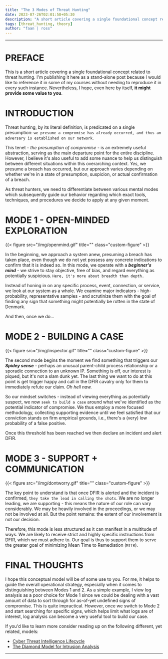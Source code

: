 ```yaml
---
title: "The 3 Modes of Threat Hunting"
date: 2023-07-26T02:01:58+05:30
description: "A short article covering a single foundational concept related to Threat Hunting."
tags: [threat_hunting, theory]
author: "faan | ross"
---
```


*** 

# PREFACE

This is a short article covering a single foundational concept related to threat hunting. I'm publishing it here as a stand-alone post because I would like to reference it in some of my courses without needing to reproduce it in every such instance. Nevertheless, I hope, even here by itself, **it might provide some value to you**.

# INTRODUCTION

Threat hunting, by its literal definition, is predicated on a single presumption: `we presume a compromise has already occurred, and thus an adversary is established on our network`.

This tenet - *the presumption of compromise* - is an extremely useful abstraction, serving as the main departure point for the entire discipline. However, I believe it's also useful to add some nuance to help us distinguish between different situations within this overarching context. *Yes*, we presume a breach has occurred, but our approach varies depending on whether we're in a state of presumption, suspicion, or actual confirmation of a breach.

As threat hunters, we need to differentiate between various mental modes which subsequently guide our behavior regarding which exact tools, techniques, and procedures we decide to apply at any given moment.

# MODE 1 - OPEN-MINDED EXPLORATION

{{< figure src="/img/openmind.gif" title="" class="custom-figure" >}}

In the beginning, we approach a system anew, presuming a breach has taken place, even though we do not yet possess any concrete indications to confirm that it is indeed so. In this mode, we operate with a ***beginner's mind*** - we strive to stay objective, free of bias, and regard everything as potentially suspicious. `Here, it's more about breadth than depth.`

Instead of honing in on any specific process, event, connection, or service, we look at our system as a whole. We examine major indicators - high-probability, representative samples - and scrutinize them with the goal of finding any sign that something might potentially be rotten in the state of Denmark. 

And then, once we do...

# MODE 2 - BUILDING A CASE

{{< figure src="/img/inspector.gif" title="" class="custom-figure" >}}

The second mode begins the moment we find something that triggers our ***Spidey sense*** - perhaps an unusual parent-child process relationship or a sporadic connection to an unknown IP. Something is off, our interest is piqued, but it's not a slam dunk yet. The last thing we want to do at this point is get trigger happy and call in the DFIR cavalry only for them to immediately refute our claim. *Oh hell naw.* 

So our mindset switches - instead of viewing everything as potentially suspect, we now `seek to build a case` around what we've identified as the potential indicator of compromise. We thus employ a more focused methodology, collecting supporting evidence until we feel satisfied that our conviction stands on firm empirical grounds, i.e., there's a (very) low probability of a false positive.

Once this threshold has been reached we then declare an incident and alert DFIR. 

# MODE 3 - SUPPORT + COMMUNICATION 

{{< figure src="/img/dontworry.gif" title="" class="custom-figure" >}}

The key point to understand is that once DFIR is alerted and the incident is confirmed, `they take the lead in calling the shots`. We are no longer leading, we are supporting - this means the nature of our role can vary considerably. We may be heavily involved in the proceedings, or we may not be involved at all. But the point remains: the extent of our involvement is not our decision. 

Therefore, this mode is less structured as it can manifest in a multitude of ways. We are likely to receive strict and highly specific instructions from DFIR, which we must adhere to. Our goal is thus to support them to serve the greater goal of minimizing Mean Time to Remediation (`MTTR`).

# FINAL THOUGHTS

I hope this conceptual model will be of some use to you. For me, it helps to guide the overall operational strategy, especially when it comes to distinguishing between Modes 1 and 2. As a simple example, I view log analysis as a poor choice for Mode 1 since we could be dealing with a vast amount of data to sort through for as-of-yet undefined signs of compromise. This is quite impractical. However, once we switch to Mode 2 and start searching for specific signs, which helps limit what logs are of interest, log analysis can become a very useful tool to build our case.

If you'd like to learn more consider reading up on the following different, yet related, models:
- [Cyber Threat Intelligence Lifecycle](https://www.crowdstrike.com/cybersecurity-101/threat-intelligence/)
- [The Diamond Model for Intrusion Analysis](https://securityboulevard.com/2023/03/diamond-model-of-intrusion-analysis-a-quick-guide/)

***
